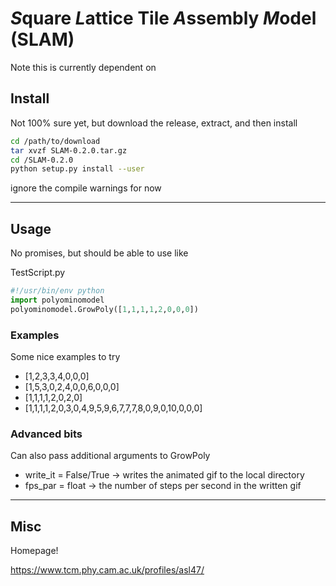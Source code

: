 # *S*quare *L*attice Tile *A*ssembly *M*odel (SLAM)

Note this is currently dependent on


## Install

Not 100% sure yet, but download the release, extract, and then install
```bash
cd /path/to/download
tar xvzf SLAM-0.2.0.tar.gz
cd /SLAM-0.2.0
python setup.py install --user 
```
ignore the compile warnings for now

---

## Usage

No promises, but should be able to use like 

TestScript.py
```python
#!/usr/bin/env python
import polyominomodel
polyominomodel.GrowPoly([1,1,1,1,2,0,0,0])
```

### Examples

Some nice examples to try

* [1,2,3,3,4,0,0,0]
* [1,5,3,0,2,4,0,0,6,0,0,0]
* [1,1,1,1,2,0,2,0]
* [1,1,1,1,2,0,3,0,4,9,5,9,6,7,7,7,8,0,9,0,10,0,0,0]
    
### Advanced bits

Can also pass additional arguments to GrowPoly

* write_it = False/True -> writes the animated gif to the local directory
* fps_par  = float -> the number of steps per second in the written gif

---

## Misc

Homepage!

https://www.tcm.phy.cam.ac.uk/profiles/asl47/
